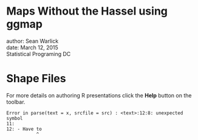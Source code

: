 Maps Without the Hassel using ggmap  
========================================================
author: Sean Warlick  
date: March  12, 2015  
Statistical Programing DC

Shape Files
========================================================

For more details on authoring R presentations click the
**Help** button on the toolbar.






```
Error in parse(text = x, srcfile = src) : <text>:12:8: unexpected symbol
11:   
12: - Have to
           ^
```
